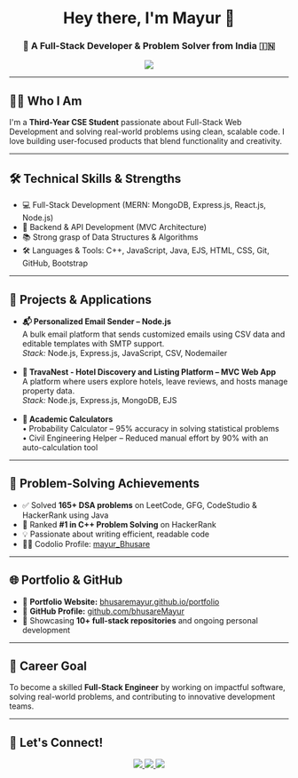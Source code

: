 <h1 align="center">Hey there, I'm Mayur 👋</h1>
<h3 align="center">🚀 A Full-Stack Developer & Problem Solver from India 🇮🇳</h3>

<p align="center">
  <img src="https://readme-typing-svg.herokuapp.com/?lines=MERN+Stack+Developer;160%2B+DSA+Problems+Solved;Competitive+Programmer;Clean+%26+Scalable+Code+Enthusiast;Problem+Solver+%7C+Logic+Builder;Learning+by+Building+Real-World+Projects&center=true&width=700&height=45&color=1DD3B0&vCenter=true&size=22">
</p>



---

## 👨‍💻 Who I Am

<p>
I'm a <strong>Third-Year CSE Student</strong> passionate about Full-Stack Web Development and solving real-world problems using clean, scalable code. I love building user-focused products that blend functionality and creativity.
</p>

---

## 🛠️ Technical Skills & Strengths

<ul>
  <li>💻 Full-Stack Development (MERN: MongoDB, Express.js, React.js, Node.js)</li>
  <li>🧩 Backend & API Development (MVC Architecture)</li>
  <li>📚 Strong grasp of Data Structures & Algorithms</li>
  <li>🛠️ Languages & Tools: C++, JavaScript, Java, EJS, HTML, CSS, Git, GitHub, Bootstrap</li>
</ul>

---

## 🚀 Projects & Applications

<ul>
  <li>
    <strong>📬 Personalized Email Sender – Node.js</strong><br/>
    A bulk email platform that sends customized emails using CSV data and editable templates with SMTP support.<br/>
    <em>Stack:</em> Node.js, Express.js, JavaScript, CSV, Nodemailer
  </li><br/>
  <li>
    <strong>🏨 TravaNest - Hotel Discovery and Listing Platform – MVC Web App</strong><br/>
    A platform where users explore hotels, leave reviews, and hosts manage property data.<br/>
    <em>Stack:</em> Node.js, Express.js, MongoDB, EJS
  </li><br/>
  <li>
    <strong>🧮 Academic Calculators</strong><br/>
    • Probability Calculator – 95% accuracy in solving statistical problems<br/>
    • Civil Engineering Helper – Reduced manual effort by 90% with an auto-calculation tool
  </li>
</ul>

---

## 🧠 Problem-Solving Achievements

<ul>
  <li>✅ Solved <strong>165+ DSA problems</strong> on LeetCode, GFG, CodeStudio & HackerRank using Java
</li>
  <li>🏅 Ranked <strong>#1 in C++ Problem Solving</strong> on HackerRank</li>
  <li>💡 Passionate about writing efficient, readable code</li>
  <li>🧑‍💼 Codolio Profile: <a href="https://codolio.com/profile/mayur_Bhusare">mayur_Bhusare</a></li>
</ul>

---

## 🌐 Portfolio & GitHub

<ul>
  <li>📌 <strong>Portfolio Website:</strong> <a href="https://bhusaremayur.github.io/portfolio/">bhusaremayur.github.io/portfolio</a></li>
  <li>📂 <strong>GitHub Profile:</strong> <a href="https://github.com/bhusareMayur">github.com/bhusareMayur</a></li>
  <li>📁 Showcasing <strong>10+ full-stack repositories</strong> and ongoing personal development</li>
</ul>

---

## 🎯 Career Goal

<p>
To become a skilled <strong>Full-Stack Engineer</strong> by working on impactful software, solving real-world problems, and contributing to innovative development teams.
</p>

---

## 🤝 Let's Connect!

<p align="center">
  <a href="https://www.linkedin.com/in/mayur-bhusare/" target="_blank">
    <img src="https://img.shields.io/badge/LinkedIn-blue?style=for-the-badge&logo=linkedin">
  </a>
  <a href="mailto:mayurbhusare8262@gmail.com">
    <img src="https://img.shields.io/badge/Email-red?style=for-the-badge&logo=gmail">
  </a>
  <a href="https://bhusaremayur.github.io/portfolio/" target="_blank">
    <img src="https://img.shields.io/badge/Portfolio-black?style=for-the-badge&logo=web">
  </a>
</p>

